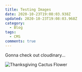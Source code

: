 ```yaml
---
title: Testing Images
date: 2020-10-23T19:08:03.938Z
updated: 2020-10-23T19:08:03.968Z
category:
  - Blog
tags:
  - CMS
comments: true
---
```

Gonna check out cloudinary...

![Thanksgiving Cactus Flower](https://res.cloudinary.com/dlk8dtyso/image/upload/c_scale,w_244/v1603479993/IMG_20201022_170126_ufdbe9.jpg "Thanksgiving Cactus Flower")